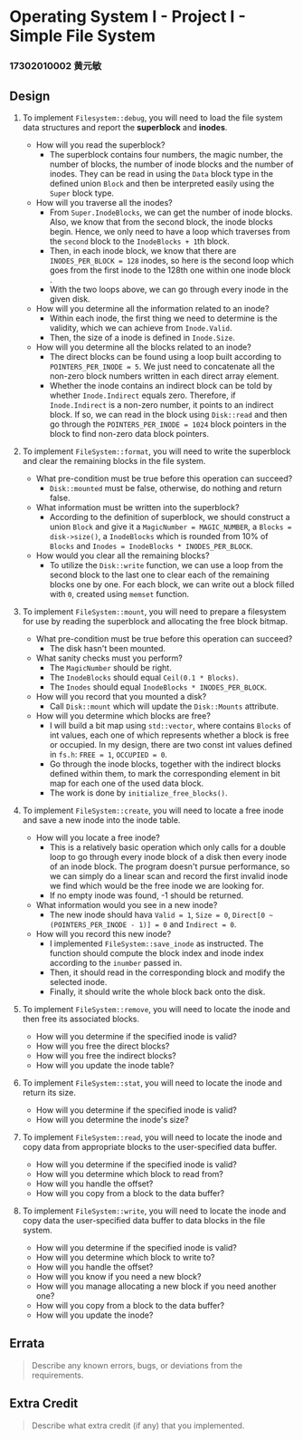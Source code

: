 # Operating System I - Project I - Simple File System

### 17302010002 黄元敏



Design
------

1. To implement `Filesystem::debug`, you will need to load the file system data structures and report the **superblock** and **inodes**.
      - How will you read the superblock?
           - The superblock contains four numbers, the magic number, the number of blocks, the number of inode blocks and the number of inodes. They can be read in using the `Data` block type in the defined union `Block` and then be interpreted easily using the `Super` block type. 
      - How will you traverse all the inodes?
          - From `Super.InodeBlocks`, we can get the number of inode blocks. Also, we know that from the second block, the inode blocks begin. Hence, we only need to have a loop which traverses from the `second` block to the `InodeBlocks + 1`th block. 
          - Then, in each inode block, we know that there are `INODES_PER_BLOCK = 128` inodes, so here is the second loop which goes from the first inode to the 128th one within one inode block . 
          - With the two loops above, we can go through every inode in the given disk.  
      - How will you determine all the information related to an inode?
          - Within each inode, the first thing we need to determine is the validity, which we can achieve from `Inode.Valid`. 
          - Then, the size of a inode is defined in `Inode.Size`. 
      - How will you determine all the blocks related to an inode?
          - The direct blocks can be found using a loop built according to `POINTERS_PER_INODE = 5`. We just need to concatenate all the non-zero block numbers written in each direct array element.
          - Whether the inode contains an indirect block can be told by whether `Inode.Indirect` equals zero. Therefore, if `Inode.Indirect` is a non-zero number, it points to an indirect block. If so, we can read in the block using `Disk::read` and then go through the `POINTERS_PER_INODE = 1024` block pointers in the block to find non-zero data block pointers. 

2. To implement `FileSystem::format`, you will need to write the superblock and clear the remaining blocks in the file system.
      - What pre-condition must be true before this operation can succeed?
           - `Disk::mounted` must be false, otherwise, do nothing and return false.  
      - What information must be written into the superblock?
           - According to the definition of superblock, we should construct a union `Block` and give it a `MagicNumber = MAGIC_NUMBER`, a `Blocks = disk->size()`, a `InodeBlocks` which is rounded from 10% of `Blocks` and `Inodes = InodeBlocks * INODES_PER_BLOCK`.  
      - How would you clear all the remaining blocks?
           - To utilize the `Disk::write` function, we can use a loop from the second block to the last one to clear each of the remaining blocks one by one. For each block, we can write out a block filled with `0`, created using `memset` function. 

3. To implement `FileSystem::mount`, you will need to prepare a filesystem for use by reading the superblock and allocating the free block bitmap.

      - What pre-condition must be true before this operation can succeed?
        - The disk hasn't been mounted. 
      - What sanity checks must you perform?
        - The `MagicNumber` should be right. 
        - The `InodeBlocks` should equal `Ceil(0.1 * Blocks)`. 
        - The `Inodes` should equal `InodeBlocks * INODES_PER_BLOCK`. 
      - How will you record that you mounted a disk?
        - Call `Disk::mount` which will update the `Disk::Mounts` attribute. 
      - How will you determine which blocks are free?
        - I will build a bit map using `std::vector`, where contains `Blocks` of int values, each one of which represents whether a block is free or occupied. In my design, there are two const int values defined in `fs.h`: `FREE = 1`, `OCCUPIED = 0`. 
        - Go through the inode blocks, together with the indirect blocks defined within them, to mark the corresponding element in bit map for each one of the used data block. 
        - The work is done by `initialize_free_blocks()`. 

4. To implement `FileSystem::create`, you will need to locate a free inode and save a new inode into the inode table.

      - How will you locate a free inode?
        - This is a relatively basic operation which only calls for a double loop to go through every inode block of a disk then every inode of an inode block. The program doesn't pursue performance, so we can simply do a linear scan and record the first invalid inode we find which would be the free inode we are looking for. 
        - If no empty inode was found, -1 should be returned. 
      - What information would you see in a new inode?
        - The new inode should hava `Valid = 1`, `Size = 0`, `Direct[0 ~ (POINTERS_PER_INODE - 1)] = 0` and `Indirect = 0`. 
      - How will you record this new inode?
        - I implemented `FileSystem::save_inode` as instructed. The function should compute the block index and inode index according to the `inumber` passed in. 
        - Then, it should read in the corresponding block and modify the selected inode. 
        - Finally, it should write the whole block back onto the disk. 

5. To implement `FileSystem::remove`, you will need to locate the inode and then free its associated blocks.

      - How will you determine if the specified inode is valid?
      - How will you free the direct blocks?
      - How will you free the indirect blocks?
      - How will you update the inode table?



6. To implement `FileSystem::stat`, you will need to locate the inode and return its size.
   
      - How will you determine if the specified inode is valid?
      - How will you determine the inode's size?



7. To implement `FileSystem::read`, you will need to locate the inode and copy data from appropriate blocks to the user-specified data buffer.

      - How will you determine if the specified inode is valid?
      - How will you determine which block to read from?
      - How will you handle the offset?
      - How will you copy from a block to the data buffer?



8. To implement `FileSystem::write`, you will need to locate the inode and copy data the user-specified data buffer to data blocks in the file system.

      - How will you determine if the specified inode is valid?
      - How will you determine which block to write to?
      - How will you handle the offset?
      - How will you know if you need a new block?
      - How will you manage allocating a new block if you need another one?
      - How will you copy from a block to the data buffer?
      - How will you update the inode?

Errata
------

> Describe any known errors, bugs, or deviations from the requirements.

Extra Credit
------------

> Describe what extra credit (if any) that you implemented.